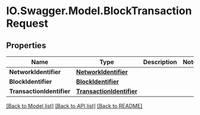 # IO.Swagger.Model.BlockTransactionRequest
## Properties

Name | Type | Description | Notes
------------ | ------------- | ------------- | -------------
**NetworkIdentifier** | [**NetworkIdentifier**](NetworkIdentifier.md) |  | 
**BlockIdentifier** | [**BlockIdentifier**](BlockIdentifier.md) |  | 
**TransactionIdentifier** | [**TransactionIdentifier**](TransactionIdentifier.md) |  | 

[[Back to Model list]](../README.md#documentation-for-models) [[Back to API list]](../README.md#documentation-for-api-endpoints) [[Back to README]](../README.md)

